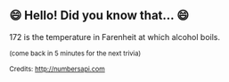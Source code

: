 ## 😄 Hello! Did you know that... 😄
172 is the temperature in Farenheit at which alcohol boils.

<sup>(come back in 5 minutes for the next trivia)</sup>


<sup>Credits: http://numbersapi.com</sup>

